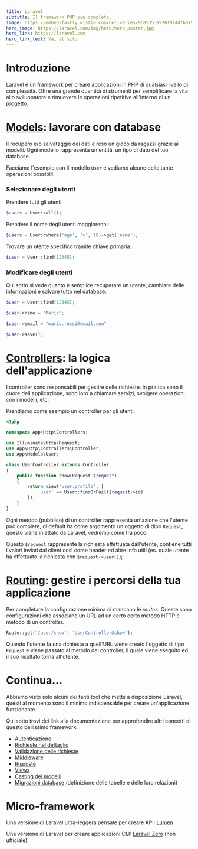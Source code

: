 ```yaml
---
title: Laravel
subtitle: Il framework PHP più completo.
image: https://embed-fastly.wistia.com/deliveries/9c85353a926f914df6d193b126374548.webp?image_crop_resized=1280x720
hero_image: https://laravel.com/img/hero/hero_poster.jpg
hero_link: https://laravel.com
hero_link_text: Vai al sito
---
```


# Introduzione

Laravel è un framework per creare applicazioni in PHP di qualsiasi livello di complessità. Offre una grande quantità di strumenti per semplificare la vita allo sviluppatore e rimuovere le operazioni ripetitive all'interno di un progetto.

# [Models](https://laravel.com/docs/eloquent): lavorare con database

Il recupero e/o salvataggio dei dati è reso un gioco da ragazzi grazie ai modelli. Ogni modello rappresenta un'entità, un tipo di dato del tuo database.

Facciamo l'esempio con il modello `User` e vediamo alcune delle tante operazioni possibili.
### Selezionare degli utenti

Prendere tutti gli utenti:
```php
$users = User::all();
```

Prendere il nome degli utenti maggiorenni:
```php
$users = User::where('age', '>', 18)->get('name');
```

Trovare un utente specifico tramite chiave primaria:
```php
$user = User::find(12345);
```

### Modificare degli utenti

Qui sotto si vede quanto è semplice recuperare un utente, cambiare delle informazioni e salvare tutto nel database.
```php
$user = User::find(12345);

$user->name = "Mario";

$user->email = "mario.rossi@email.com"

$user->save();
```

# [Controllers](https://laravel.com/docs/controllers): la logica dell'applicazione

I controller sono responsabili per gestire delle richieste. In pratica sono il cuore dell'applicazione, sono loro a chiamare servizi, svolgere operazioni con i modelli, etc.

Prendiamo come esempio un controller per gli utenti:
```php
<?php

namespace App\Http\Controllers;

use Illuminate\Http\Request;
use App\Http\Controllers\Controller;
use App\Models\User;

class UserController extends Controller
{
    public function show(Request $request)
    {
        return view('user.profile', [
            'user' => User::findOrFail($request->id)
        ]);
    }
}
```

Ogni metodo (pubblico) di un controller rappresenta un'azione che l'utente può compiere, di default ha come argomento un oggetto di dipo `Request`, questo viene iniettato da Laravel, vedremo come tra poco.

Questo `$request` rappresente la richiesta effettuata dall'utente, contiene tutti i valori inviati dal client così come header ed altre info utili (es. quale utente ha effettuato la richiesta con `$request->user()`);

# [Routing](https://laravel.com/docs/routing): gestire i percorsi della tua applicazione

Per completare la configurazione minima ci mancano le _routes_. Queste sono configurazioni che associano un URL ad un certo certo metodo HTTP e metodo di un controller.

```php
Route::get('/user/show', 'UserController@show');
```

Quando l'utente fa una richiesta a quell'URL viene creato l'oggetto di tipo `Request` e viene passato al metodo del controller, il quale viene eseguito ed il suo risultato torna all'utente.


# Continua...
Abbiamo visto solo alcuni dei tanti tool che mette a disposizione Laravel, questi al momento sono il minimo indispensable per creare un'applicazione funzionante.

Qui sotto trovi dei link alla documentazione per approfondire altri concetti di questo bellissimo framework:
- [Autenticazione](https://laravel.com/docs/authentication)
- [Richieste nel dettaglio](https://laravel.com/docs/requests)
- [Validazione delle richieste](https://laravel.com/docs/validation)
- [Middleware](https://laravel.com/docs/middleware)
- [Risposte](https://laravel.com/docs/responses)
- [Views](https://laravel.com/docs/views)
- [Casting dei modelli](https://laravel.com/docs/eloquent-mutators)
- [Migrazioni database](https://laravel.com/docs/migrations) (definizione delle tabelle e delle loro relazioni)

# Micro-framework

Una versione di Laravel ultra-leggera pensate per creare API: [Lumen](https://lumen.laravel.com)

Una versione di Laravel per creare applicazioni CLI: [Laravel Zero](https://laravel-zero.com/) (non ufficiale)